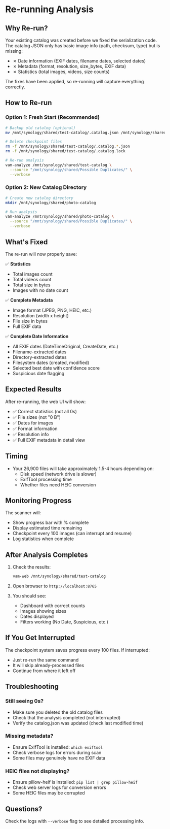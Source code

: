 # Re-running Analysis

## Why Re-run?

Your existing catalog was created before we fixed the serialization code. The catalog JSON only has basic image info (path, checksum, type) but is missing:
- ✗ Date information (EXIF dates, filename dates, selected dates)
- ✗ Metadata (format, resolution, size_bytes, EXIF data)
- ✗ Statistics (total images, videos, size counts)

The fixes have been applied, so re-running will capture everything correctly.

## How to Re-run

### Option 1: Fresh Start (Recommended)

```bash
# Backup old catalog (optional)
mv /mnt/synology/shared/test-catalog/.catalog.json /mnt/synology/shared/test-catalog/.catalog.json.old

# Delete checkpoint files
rm -f /mnt/synology/shared/test-catalog/.catalog.*.json
rm -f /mnt/synology/shared/test-catalog/.catalog.lock

# Re-run analysis
vam-analyze /mnt/synology/shared/test-catalog \
  --source "/mnt/synology/shared/Possible Duplicates/" \
  --verbose
```

### Option 2: New Catalog Directory

```bash
# Create new catalog directory
mkdir /mnt/synology/shared/photo-catalog

# Run analysis
vam-analyze /mnt/synology/shared/photo-catalog \
  --source "/mnt/synology/shared/Possible Duplicates/" \
  --verbose
```

## What's Fixed

The re-run will now properly save:

✅ **Statistics**
- Total images count
- Total videos count
- Total size in bytes
- Images with no date count

✅ **Complete Metadata**
- Image format (JPEG, PNG, HEIC, etc.)
- Resolution (width x height)
- File size in bytes
- Full EXIF data

✅ **Complete Date Information**
- All EXIF dates (DateTimeOriginal, CreateDate, etc.)
- Filename-extracted dates
- Directory-extracted dates
- Filesystem dates (created, modified)
- Selected best date with confidence score
- Suspicious date flagging

## Expected Results

After re-running, the web UI will show:
- ✅ Correct statistics (not all 0s)
- ✅ File sizes (not "0 B")
- ✅ Dates for images
- ✅ Format information
- ✅ Resolution info
- ✅ Full EXIF metadata in detail view

## Timing

- Your 26,900 files will take approximately 1.5-4 hours depending on:
  - Disk speed (network drive is slower)
  - ExifTool processing time
  - Whether files need HEIC conversion

## Monitoring Progress

The scanner will:
- Show progress bar with % complete
- Display estimated time remaining
- Checkpoint every 100 images (can interrupt and resume)
- Log statistics when complete

## After Analysis Completes

1. Check the results:
   ```bash
   vam-web /mnt/synology/shared/test-catalog
   ```

2. Open browser to `http://localhost:8765`

3. You should see:
   - Dashboard with correct counts
   - Images showing sizes
   - Dates displayed
   - Filters working (No Date, Suspicious, etc.)

## If You Get Interrupted

The checkpoint system saves progress every 100 files. If interrupted:
- Just re-run the same command
- It will skip already-processed files
- Continue from where it left off

## Troubleshooting

### Still seeing 0s?
- Make sure you deleted the old catalog files
- Check that the analysis completed (not interrupted)
- Verify the catalog.json was updated (check last modified time)

### Missing metadata?
- Ensure ExifTool is installed: `which exiftool`
- Check verbose logs for errors during scan
- Some files may genuinely have no EXIF data

### HEIC files not displaying?
- Ensure pillow-heif is installed: `pip list | grep pillow-heif`
- Check web server logs for conversion errors
- Some HEIC files may be corrupted

## Questions?

Check the logs with `--verbose` flag to see detailed processing info.
